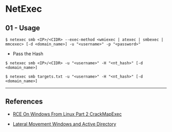 # NetExec

## 01 - Usage

```
$ netexec smb <IP>/<CIDR> --exec-method <wmiexec | atexec | smbexec | mmcexec> [-d <domain_name>] -u "<username>" -p "<password>"
```

- Pass the Hash

```
$ netexec smb <IP>/<CIDR> -u "<username>" -H "<nt_hash>" [-d <domain_name>]

$ netexec smb targets.txt -u "<username>" -H "<nt_hash>" [-d <domain_name>]
```

---
## References

- [RCE On Windows From Linux Part 2 CrackMapExec](https://www.infosecmatter.com/rce-on-windows-from-linux-part-2-crackmapexec/)

- [Lateral Movement Windows and Active Directory](https://riccardoancarani.github.io/2019-10-04-lateral-movement-megaprimer/)